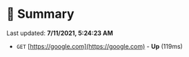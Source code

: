 # 📖 Summary
Last updated: **7/11/2021, 5:24:23 AM**

- `GET` [https://google.com](https://google.com) - **Up** (119ms)
